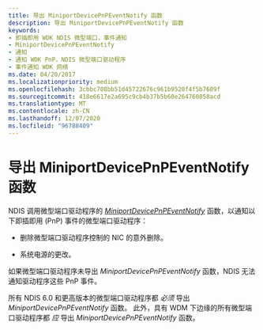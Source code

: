 ```yaml
---
title: 导出 MiniportDevicePnPEventNotify 函数
description: 导出 MiniportDevicePnPEventNotify 函数
keywords:
- 即插即用 WDK NDIS 微型端口，事件通知
- MiniportDevicePnPEventNotify
- 通知
- 通知 WDK PnP，NDIS 微型端口驱动程序
- 事件通知 WDK 网络
ms.date: 04/20/2017
ms.localizationpriority: medium
ms.openlocfilehash: 3cbbc708bb51d45722676c961b9520f4f5b7609f
ms.sourcegitcommit: 418e6617e2a695c9cb4b37b5b60e264760858acd
ms.translationtype: MT
ms.contentlocale: zh-CN
ms.lasthandoff: 12/07/2020
ms.locfileid: "96788409"
---
```

# <a name="exporting-a-miniportdevicepnpeventnotify-function"></a>导出 MiniportDevicePnPEventNotify 函数





NDIS 调用微型端口驱动程序的 [*MiniportDevicePnPEventNotify*](/windows-hardware/drivers/ddi/ndis/nc-ndis-miniport_device_pnp_event_notify) 函数，以通知以下即插即用 (PnP) 事件的微型端口驱动程序：

-   删除微型端口驱动程序控制的 NIC 的意外删除。

-   系统电源的更改。

如果微型端口驱动程序未导出 *MiniportDevicePnPEventNotify* 函数，NDIS 无法通知驱动程序这些 PnP 事件。

所有 NDIS 6.0 和更高版本的微型端口驱动程序都 *必须* 导出 *MiniportDevicePnPEventNotify* 函数。 此外，具有 WDM 下边缘的所有微型端口驱动程序都 *应* 导出 *MiniportDevicePnPEventNotify* 函数。

 

